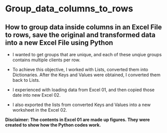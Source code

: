# Group_data_columns_to_rows
## How to group data inside columns in an Excel File to rows, save the original and transformed data into a new Excel File using Python

* I wanted to get groups that are unique, and each of these unqiue groups contains multiple clients per row. 

* To achieve this objective, I worked with Lists, converted them into Dictionaries. After the Keys and Values were obtained, I converted them back to Lists.

* I experienced with loading data from Excel 01, and then copied those date into new Excel 02.

* I also exported the lists from converted Keys and Values into a new worksheet in the Excel 02.

**Disclaimer: The contents in Excel 01 are made up figures. They were created to show how the Python codes work.**
